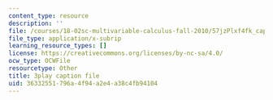```yaml
---
content_type: resource
description: ''
file: /courses/18-02sc-multivariable-calculus-fall-2010/57jzPlxf4fk_captions.vtt
file_type: application/x-subrip
learning_resource_types: []
license: https://creativecommons.org/licenses/by-nc-sa/4.0/
ocw_type: OCWFile
resourcetype: Other
title: 3play caption file
uid: 36332551-796a-4f94-a2e4-a38c4fb94104
---
```

